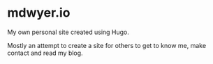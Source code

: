 # mdwyer.io

My own personal site created using Hugo.

Mostly an attempt to create a site for others to get to know me, make contact and read my blog.
